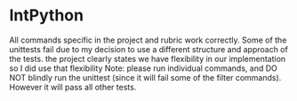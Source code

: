 # IntPython
All commands specific in the project and rubric work correctly.  Some of the unittests fail due to my decision to use a different structure and approach of the tests. 
the project clearly states we have flexibility in our implementation so I did use that flexibility
Note: please run individual commands, and DO NOT blindly run the unittest (since it will fail some of the filter commands). However it will pass all other tests. 
